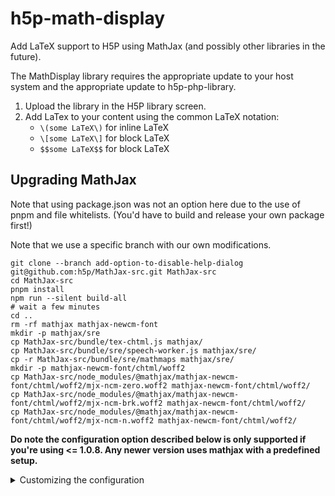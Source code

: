 # h5p-math-display

Add LaTeX support to H5P using MathJax (and possibly other libraries in the future).

The MathDisplay library requires the appropriate update to your host system and the appropriate update to h5p-php-library.

1. Upload the library in the H5P library screen.
2. Add LaTex to your content using the common LaTeX notation:
   - `\(some LaTeX\)` for inline LaTeX
   - `\[some LaTeX\]` for block LaTeX
   - `$$some LaTeX$$` for block LaTeX

## Upgrading MathJax ##

Note that using package.json was not an option here due to the use of pnpm and file whitelists. (You'd have to build and release your own package first!)

Note that we use a specific branch with our own modifications.

```
git clone --branch add-option-to-disable-help-dialog git@github.com:h5p/MathJax-src.git MathJax-src
cd MathJax-src
pnpm install
npm run --silent build-all
# wait a few minutes
cd ..
rm -rf mathjax mathjax-newcm-font
mkdir -p mathjax/sre
cp MathJax-src/bundle/tex-chtml.js mathjax/
cp MathJax-src/bundle/sre/speech-worker.js mathjax/sre/
cp -r MathJax-src/bundle/sre/mathmaps mathjax/sre/
mkdir -p mathjax-newcm-font/chtml/woff2
cp MathJax-src/node_modules/@mathjax/mathjax-newcm-font/chtml/woff2/mjx-ncm-zero.woff2 mathjax-newcm-font/chtml/woff2/
cp MathJax-src/node_modules/@mathjax/mathjax-newcm-font/chtml/woff2/mjx-ncm-brk.woff2 mathjax-newcm-font/chtml/woff2/
cp MathJax-src/node_modules/@mathjax/mathjax-newcm-font/chtml/woff2/mjx-ncm-n.woff2 mathjax-newcm-font/chtml/woff2/
```


**Do note the configuration option described below is only supported if you're using <= 1.0.8. Any newer version uses mathjax with a predefined setup.**

<details><summary>Customizing the configuration</summary>

<p>
The MathDisplay library can be configured setting the environment variable `H5P_MATHDISPLAY_CONFIG` of your host system.

### Renderer ###
So far, the MathDisplay library supports MathJax for rendering math. Support for other libraries such as KaTeX could be added in the future.

The MathDisplay library expects to find a `renderer` property within `H5P_MATHDISPLAY_CONFIG` which itself holds an object named after the library that's used.
In the case of MathJax, this object uses the same structure that you may be accustomed to by the [MathJax in-line configuration options](https://docs.mathjax.org/en/latest/configuration.html#using-in-line-configuration-options).

TODO: List the default values.

### Observers ###
There are different "observers" that will tell the renderer that the page might need an update. It is not necessary to use all observers at the same time, but it is possible.

1. `mutationObserver`: Will constantly listen to DOM changes and trigger an update if a change occurs. Parameters:
    - `cooldown`: Number of milliseconds that updates will be triggered after an update
2. `domChangedListener`: Will trigger an update if it detects an H5P Event with the handle `domChanged` by a content type.
3. `interval`: Will repreatedly trigger an update after a defined interval. Parameters:
    - `time`: Number of milliseconds between each update.

TODO: List the default values after tweaking.

### Example: Drupal 7
You can alter the default configuration of the MathDisplay library by adding something like this to the `settings.php` file within your `/sites/YOUR_SITE` folder, typically it's `/sites/default`.
```php
$conf['h5p_library_config'] = array(
  "H5P.MathDisplay" => array(
    "observers" => array(
      array("name" => "mutationObserver", "params" => array("cooldown" => 500)),
      array("name" => "domChangedListener"),
      array("name" => "interval", "params" => array("time" => 1000))
    ),
    "renderer" => array(
      "mathjax" => array(
        "src" => "https://cdnjs.cloudflare.com/ajax/libs/mathjax/2.7.5/MathJax.js",
        "config" => array(
          "extensions" => array("tex2jax.js"),
          "jax" => array("input/TeX", "output/HTML-CSS"),
          "tex2jax" => array(
            // Important, otherwise MathJax will be rendered inside CKEditor
            "ignoreClass" => "ckeditor"
          ),
          "messageStyle" => "none"
        )
      )
    )
  )
);
```

### Example: Drupal 8
You can alter the default configuration of the MathDisplay library by adding something like this to the `settings.php` file within your `/sites/YOUR_SITE` folder, typically it's `/sites/default`.
```php
$config['h5p.settings']['h5p_library_config'] = array(
  'H5P.MathDisplay' => array(
    "observers" => array(
      array("name" => "mutationObserver", "params" => array("cooldown" => 500)),
      array("name" => "domChangedListener"),
      array("name" => "interval", "params" => array("time" => 1000))
    ),
    "renderer" => array(
      "mathjax" => array(
        "src" => "https://cdnjs.cloudflare.com/ajax/libs/mathjax/2.7.5/MathJax.js",
        "config" => array(
          "extensions" => array("tex2jax.js"),
          "jax" => array("input/TeX", "output/HTML-CSS"),
          "tex2jax" => array(
            // Important, otherwise MathJax will be rendered inside CKEditor
            "ignoreClass" => "ckeditor"
          ),
          "messageStyle" => "none"
        )
      )
    )
  )
);
```

### Example: WordPress
You can alter the default configuration of the MathDisplay library by adding something like this to the `wp-config.php` file.

```php
define('H5P_LIBRARY_CONFIG', array(
  "H5P.MathDisplay" => array(
    "observers" => array(
      array("name" => "mutationObserver", "params" => array("cooldown" => 500)),
      array("name" => "domChangedListener"),
      array("name" => "interval", "params" => array("time" => 1000))
    ),
    "renderer" => array(
      "mathjax" => array(
        "src" => "https://cdnjs.cloudflare.com/ajax/libs/mathjax/2.7.5/MathJax.js",
        "config" => array(
          "extensions" => array("tex2jax.js"),
          "jax" => array("input/TeX", "output/HTML-CSS"),
          "tex2jax" => array(
            // Important, otherwise MathJax will be rendered inside CKEditor
            "ignoreClass" => "ckeditor"
          ),
          "messageStyle" => "none"
        )
      )
    )
  )
));
```

### Example: Moodle
You can alter the default configuration of the MathDisplay library by adding something like this to the `config.php` file.

```php
$CFG->mod_hvp_library_config = array(
  "H5P.MathDisplay" => array(
    "observers" => array(
      array("name" => "mutationObserver", "params" => array("cooldown" => 500)),
      array("name" => "domChangedListener"),
      array("name" => "interval", "params" => array("time" => 1000))
    ),
    "renderer" => array(
      "mathjax" => array(
        "src" => "https://cdnjs.cloudflare.com/ajax/libs/mathjax/2.7.5/MathJax.js",
        "config" => array(
          "extensions" => array("tex2jax.js"),
          "jax" => array("input/TeX", "output/HTML-CSS"),
          "tex2jax" => array(
            // Important, otherwise MathJax will be rendered inside CKEditor
            "ignoreClass" => "ckeditor"
          ),
          "messageStyle" => "none"
        )
      )
    )
  )
);

```
</p></details>
